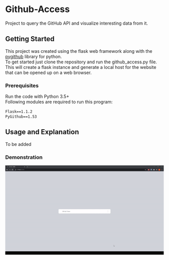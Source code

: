 # Github-Access
Project to query the GitHub API and visualize interesting data from it.

## Getting Started

This project was created using the flask web framework along with the [pygithub](https://pygithub.readthedocs.io/en/latest/introduction.html) library for python.<br/>
To get started just clone the repository and run the github_access.py file. This will create a flask instance and generate a local host for the website that can be opened up on a web browser.

### Prerequisites
Run the code with Python 3.5+<br>
Following modules are required to run this program:

```
Flask==1.1.2
PyGithub==1.53
```

## Usage and Explanation

To be added

### Demonstration

![alt text](images/website-footage.gif)
